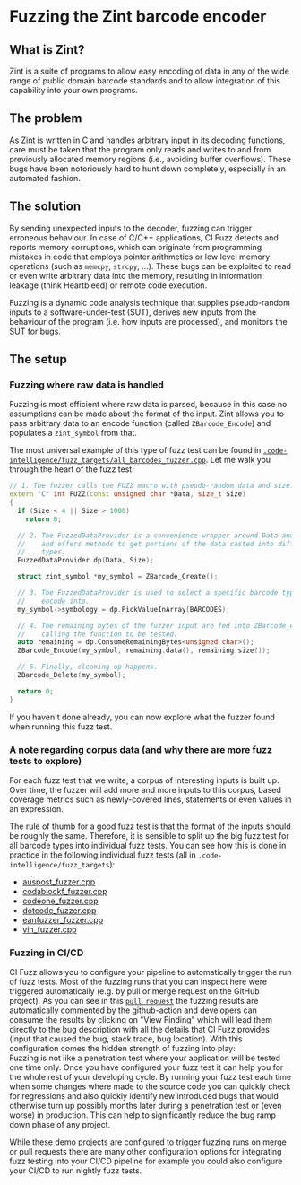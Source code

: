 # Fuzzing the Zint barcode encoder


## What is Zint?

Zint is a suite of programs to allow easy encoding of data in any of the wide
range of public domain barcode standards and to allow integration of this
capability into your own programs.

## The problem

As Zint is written in C and handles arbitrary input in its decoding functions,
care must be taken that the program only reads and writes to and from previously
allocated memory regions (i.e., avoiding buffer overflows). These bugs have been
notoriously hard to hunt down completely, especially in an automated fashion.

## The solution

By sending unexpected inputs to the decoder, fuzzing can trigger erroneous behaviour.
In case of C/C++ applications, CI Fuzz detects and reports memory corruptions, which can
originate from programming mistakes in code that employs pointer arithmetics or
low level memory operations (such as `memcpy`, `strcpy`, ...). These bugs can be
exploited to read or even write arbitrary data into the memory, resulting in
information leakage (think Heartbleed) or remote code execution.

Fuzzing is a dynamic code analysis technique that supplies pseudo-random inputs
to a software-under-test (SUT), derives new inputs from the behaviour of the
program (i.e. how inputs are processed), and monitors the SUT for bugs.


## The setup

### Fuzzing where raw data is handled

Fuzzing is most efficient where raw data is parsed, because in this case no
assumptions can be made about the format of the input. Zint allows you to pass
arbitrary data to an encode function (called `ZBarcode_Encode`) and populates a
`zint_symbol` from that.

The most universal example of this type of fuzz test can be found in
[`.code-intelligence/fuzz_targets/all_barcodes_fuzzer.cpp`](https://github.com/ci-fuzz/zint/blob/master/.code-intelligence/fuzz_targets/all_barcodes_fuzzer.cpp).
Let me walk you through the heart of the fuzz test:

```C++
// 1. The fuzzer calls the FUZZ macro with pseudo-random data and size.
extern "C" int FUZZ(const unsigned char *Data, size_t Size)
{
  if (Size < 4 || Size > 1000)
    return 0;

  // 2. The FuzzedDataProvider is a convenience-wrapper around Data and Size
  //    and offers methods to get portions of the data casted into different
  //    types.
  FuzzedDataProvider dp(Data, Size);

  struct zint_symbol *my_symbol = ZBarcode_Create();

  // 3. The FuzzedDataProvider is used to select a specific barcode type to
  //    encode into.
  my_symbol->symbology = dp.PickValueInArray(BARCODES);

  // 4. The remaining bytes of the fuzzer input are fed into ZBarcode_encode(),
  //    calling the function to be tested.
  auto remaining = dp.ConsumeRemainingBytes<unsigned char>();
  ZBarcode_Encode(my_symbol, remaining.data(), remaining.size());

  // 5. Finally, cleaning up happens.
  ZBarcode_Delete(my_symbol);

  return 0;
}
```

If you haven't done already, you can now explore what the fuzzer found when
running this fuzz test.

### A note regarding corpus data (and why there are more fuzz tests to explore)

For each fuzz test that we write, a corpus of interesting inputs is built up.
Over time, the fuzzer will add more and more inputs to this corpus, based
coverage metrics such as newly-covered lines, statements or even values in an
expression.

The rule of thumb for a good fuzz test is that the format of the inputs should
be roughly the same. Therefore, it is sensible to split up the big fuzz test for
all barcode types into individual fuzz tests. You can see how this is done in
practice in the following individual fuzz tests (all in
`.code-intelligence/fuzz_targets`):

-   [auspost_fuzzer.cpp](https://github.com/ci-fuzz/zint/blob/master/.code-intelligence/fuzz_targets/auspost_fuzzer.cpp)
-   [codablockf_fuzzer.cpp](https://github.com/ci-fuzz/zint/blob/master/.code-intelligence/fuzz_targets/codablockf_fuzzer.cpp)
-   [codeone_fuzzer.cpp](https://github.com/ci-fuzz/zint/blob/master/.code-intelligence/fuzz_targets/codablockf_fuzzer.cpp)
-   [dotcode_fuzzer.cpp](https://github.com/ci-fuzz/zint/blob/master/.code-intelligence/fuzz_targets/codablockf_fuzzer.cpp)
-   [eanfuzzer_fuzzer.cpp](https://github.com/ci-fuzz/zint/blob/master/.code-intelligence/fuzz_targets/codablockf_fuzzer.cpp)
-   [vin_fuzzer.cpp](https://github.com/ci-fuzz/zint/blob/master/.code-intelligence/fuzz_targets/codablockf_fuzzer.cpp)

### Fuzzing in CI/CD

CI Fuzz allows you to configure your pipeline to automatically trigger the run of fuzz tests.
Most of the fuzzing runs that you can inspect here were triggered automatically (e.g. by pull or merge request on the GitHub project).
As you can see in this [`pull request`](https://github.com/ci-fuzz/zint/pull/53) the fuzzing results are automatically commented by the github-action and developers
can consume the results by clicking on "View Finding" which will lead them directly to the bug description with all the details
that CI Fuzz provides (input that caused the bug, stack trace, bug location).
With this configuration comes the hidden strength of fuzzing into play:  
Fuzzing is not like a penetration test where your application will be tested one time only.
Once you have configured your fuzz test it can help you for the whole rest of your developing cycle.
By running your fuzz test each time when some changes where made to the source code you can quickly check for
regressions and also quickly identify new introduced bugs that would otherwise turn up possibly months 
later during a penetration test or (even worse) in production. This can help to significantly reduce the bug ramp down phase of any project.

While these demo projects are configured to trigger fuzzing runs on merge or pull requests
there are many other configuration options for integrating fuzz testing into your CI/CD pipeline
for example you could also configure your CI/CD to run nightly fuzz tests.
